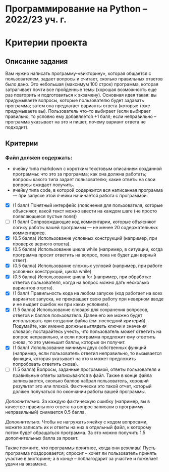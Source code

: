# Программирование на Python – 2022/23 уч. г.
# Критерии проекта

## Описание задания
Вам нужно написать программу-«викторину», которая общается с пользователем, задает вопросы и считает, сколько правильных ответов было дано. Это небольшая (максимум 100 строк) программа, которая затрагивает почти все пройденные темы (хорошая возможность еще раз повторить и подготовиться к экзамену).
Основная идея такая: вы придумываете вопросы, которые пользователю будет задавать программа; затем она предлагает варианты ответа (которые тоже придумываете вы).
Пользователь что-то выбирает (если выбирает правильно, то условно ему добавляется +1
балл; если неправильно – программа указывает на это и пишет, почему вариант ответа не
подходит).
## Критерии
### Файл должен содержать:
- ячейку типа markdown с коротким текстовым описанием созданной программы:
что это за программа; как она должна работать; вопросы какого типа задает
пользователю; какие ответы на свои вопросы ожидает получить.
- ячейку типа code, в которой содержится вся написанная программа — при запуске этой ячейки начинается работа с программой.
- [x] (1 балл) Понятный интерфейс (пояснения для пользователя, которые объясняют,
какой текст можно ввести на каждом шаге (не просто появляющиеся пустые поля))
- [ ] (1 балл) Сопровождающие код комментарии, которые объясняют логику работы вашей программы — не менее 20 содержательных комментариев.
- [x] (0.5 балла) Использование условных конструкций (например, при проверке верного
ответа).
- [x] (0.5 балла) Использование цикла while (например, в ситуации, когда программа просит ответить на вопрос, пока не будет дан верный ответ).
- [x] (0.5 балла) Использование сложных условий (например, при работе условных конструкций, цикла while)
- [x] (0.5 балла) Использование цикла for (например, при обработке ответов пользователя,
когда на вопрос можно дать несколько вариантов ответа).
- [x] (1 балл) Правильность кода на любом запуске (код работает на всех вариантах запуска, не прекращает свою работу при неверном вводе и не выдает ошибок ни при каких
условиях).
- [x] (1.5 балла) Использование словаря для сохранения вопросов, ответов и баллов пользователя. Далее его же можно будет использовать при создании файла (см. последний
критерий). Подумайте, как именно должны выглядеть ключи и значения словаря; постарайтесь учесть, что пользователь может ответить на вопрос неправильно, и если программа предложит ему ответить снова, то это уменьшит баллы, которые он получит.
- [x] (1 балл) Использование минимум двух собственных функций (например, если пользователь ответил неправильно, то вызывается функция, которая указывает на это и может
предложить попробовать ответить снова).
- [ ] (1.5 балла) Вопросы, заданные программой, ответы пользователя и правильные ответы записываются в файл. Также в конце файла записывается, сколько баллов набрал
пользователь, хороший результат это или плохой. Фактически это такой отчет, который
должен получаться по окончании работы вашей программы.

*Дополнительно.* За каждую фактическую ошибку (например, вы в качестве правильного ответа на вопрос записали в программу неправильный) снимается 0.5 балла.

*Дополнительно.* Чтобы не нагружать ячейку с кодом вопросами, можете записать их
и ответы на них в отдельный файл, к которому потом будет обращаться программа. За
это можно получить 1.5 дополнительных балла за проект.

Также помните, что программы приятнее, когда они вежливы! Пусть программа поздоровается; спросит – хочет ли пользователь принять участие в викторине; а в конце –
поблагодарит за участие и пожелает удачи на экзамене.
